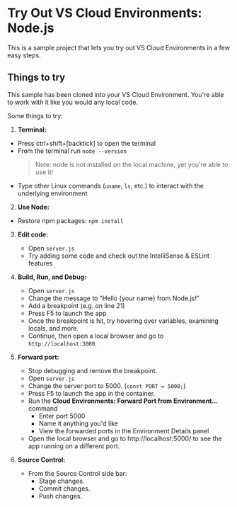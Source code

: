 
# Try Out VS Cloud Environments: Node.js

This is a sample project that lets you try out VS Cloud Environments in a few easy steps.
   
## Things to try

This sample has been cloned into your VS Cloud Environment. You're able to work with it like you would any local code.

Some things to try:

1. **Terminal:** 
  - Press ctrl+shift+[backtick] to open the terminal
  - From the terminal run `node --version`
    > Note: node is not installed on the local machine, yet you're able to use it! 
  - Type other Linux commands (`uname`, `ls`, etc.) to interact with the underlying environment

2. **Use Node:** 
  - Restore npm packages: `npm install`

3. **Edit code:**
   - Open `server.js`
   - Try adding some code and check out the IntelliSense & ESLint features

4. **Build, Run, and Debug:**
   - Open `server.js`
   - Change the message to "Hello {your name} from Node.js!"
   - Add a breakpoint (e.g. on line 21)
   - Press F5 to launch the app
   - Once the breakpoint is hit, try hovering over variables, examining locals, and more.
   - Continue, then open a local browser and go to `http://localhost:3000`.

5. **Forward port:**
   - Stop debugging and remove the breakpoint.
   - Open `server.js`
   - Change the server port to 5000. (`const PORT = 5000;`)
   - Press F5 to launch the app in the container.
   - Run the **Cloud Environments: Forward Port from Environment...** command
     - Enter port 5000
     - Name it anything you'd like
     - View the forwarded ports in the Environment Details panel
   - Open the local browser and go to http://localhost:5000/ to see the app running on a different port.

6. **Source Control:**
    - From the Source Control side bar:
      - Stage changes.
      - Commit changes.
      - Push changes.
